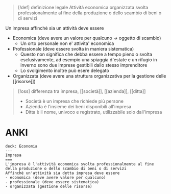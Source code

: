 > [!def] definizione legale
> Attività economica organizzata svolta professionalmente al fine della produzione o dello scambio di beni o di servizi 

Un impresa affinchè sia un attività deve essere
- Economica (deve avere un valore per qualcuno -> oggetto di scambio)
   - Un orto personale non e' attivita' economica
- Professionale (deve essere svolta in maniera sistematica)
	- Questo non significa che debba essere a tempo pieno o svolta esclusivamente, ad esempio una spiaggia d'estate e un rifugio in inverno sono due imprese gestibili dallo stesso imprenditore
	- Lo svolgimento inoltre può esere delegato
- Organizzata (deve avere una struttura organizzativa per la gestione delle [[risorse]])

>[!oss] differenza tra impresa, [[società]], [[azienda]], [[ditta]]
> - Società è un impresa che richiede più persone
> - Azienda è l'insieme dei beni disponibili all'impresa
> - Ditta è il nome, univoco e registrato, utilizzabile solo dall'impresa

# ANKI

```anki
deck: Economia
---
Impresa
===
L'impresa è l'attività economica svolta professionalmente al fine della produzione o dello scambio di beni o di servizi
Affinchè un'attività sia detta impresa deve essere 
- economica (deve avere valore per qualcuno)
- professionale (deve essere sistematica)
- organizzata (gestione delle risorse)

```

